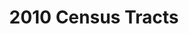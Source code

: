 ---
title: 2010 Census Tracts
categories: Demographics
owner: US Census
license:
month:
year: 2010
resourceType: geojson
fileName: oakland_census_tracts_2010.geojson
layout: data
geoType: line
coverage:
webLink: https://data.oaklandnet.com/
---